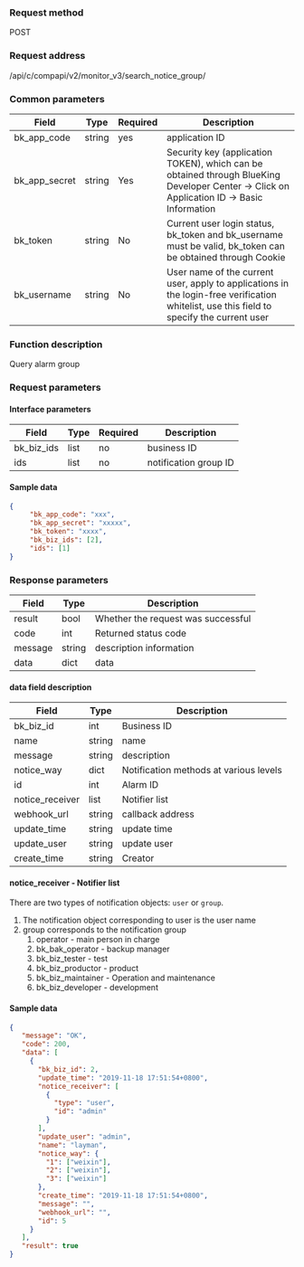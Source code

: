 ### Request method

POST


### Request address

/api/c/compapi/v2/monitor_v3/search_notice_group/


### Common parameters

| Field | Type | Required | Description |
|-----------|------------|--------|------------|
| bk_app_code | string | yes | application ID |
| bk_app_secret| string | Yes | Security key (application TOKEN), which can be obtained through BlueKing Developer Center -> Click on Application ID -> Basic Information |
| bk_token | string | No | Current user login status, bk_token and bk_username must be valid, bk_token can be obtained through Cookie |
| bk_username | string | No | User name of the current user, apply to applications in the login-free verification whitelist, use this field to specify the current user |


### Function description

Query alarm group

### Request parameters



#### Interface parameters

| Field | Type | Required | Description |
| ---------- | ---- | ---- | -------- |
| bk_biz_ids | list | no | business ID |
| ids | list | no | notification group ID |

#### Sample data

```json
{
     "bk_app_code": "xxx",
     "bk_app_secret": "xxxxx",
     "bk_token": "xxxx",
     "bk_biz_ids": [2],
     "ids": [1]
}
```

### Response parameters

| Field | Type | Description |
| ------- | ------ | ---------- |
| result | bool | Whether the request was successful |
| code | int | Returned status code |
| message | string | description information |
| data | dict | data |

#### data field description

| Field | Type | Description |
| --------------- | ------ | ------------------ |
| bk_biz_id | int | Business ID |
| name | string | name |
| message | string | description |
| notice_way | dict | Notification methods at various levels |
| id | int | Alarm ID |
| notice_receiver | list | Notifier list |
| webhook_url | string | callback address |
| update_time | string | update time |
| update_user | string | update user |
| create_time | string | Creator |

#### notice_receiver - Notifier list

There are two types of notification objects: `user` or `group`.

1. The notification object corresponding to user is the user name
2. group corresponds to the notification group
     1. operator - main person in charge
     2. bk_bak_operator - backup manager
     3. bk_biz_tester - test
     4. bk_biz_productor - product
     5. bk_biz_maintainer - Operation and maintenance
     6. bk_biz_developer - development

#### Sample data

```json
{
   "message": "OK",
   "code": 200,
   "data": [
     {
       "bk_biz_id": 2,
       "update_time": "2019-11-18 17:51:54+0800",
       "notice_receiver": [
         {
           "type": "user",
           "id": "admin"
         }
       ],
       "update_user": "admin",
       "name": "layman",
       "notice_way": {
         "1": ["weixin"],
         "2": ["weixin"],
         "3": ["weixin"]
       },
       "create_time": "2019-11-18 17:51:54+0800",
       "message": "",
       "webhook_url": "",
       "id": 5
     }
   ],
   "result": true
}
```